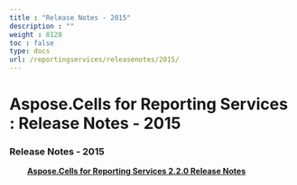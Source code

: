 ```yaml
---
title : "Release Notes - 2015" 
description : "" 
weight : 8128 
toc : false
type: docs
url: /reportingservices/releasenotes/2015/
---
```


# Aspose.Cells for Reporting Services : Release Notes - 2015


### Release Notes - 2015

&nbsp;&nbsp;&nbsp;&nbsp;&nbsp;&nbsp;&nbsp;&nbsp;[**Aspose.Cells for Reporting Services 2.2.0 Release Notes**](https://docs2.aspose.com/cells/reportingservices/releasenotes/2015/aspose.cells+for+reporting+services+2.2.0+release+notes)    


           


